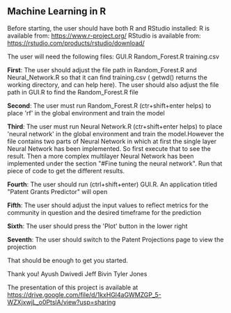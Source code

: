 ## Machine Learning in R

Before starting, the user should have both R and RStudio installed:
R is available from: https://www.r-project.org/
RStudio is available from: https://rstudio.com/products/rstudio/download/

The user will need the following files:
GUI.R
Random_Forest.R
training.csv

**First**: The user should adjust the file path in Random_Forest.R and Neural_Network.R so that it can find training.csv ( getwd() returns the working directory, and can help here). The user should also adjust the file path in GUI.R to find the Random_Forest.R file

**Second**: The user must run Random_Forest.R (ctr+shift+enter helps) to place 'rf' in the global environment and train the model

**Third**: The user must run Neural Network.R (ctr+shift+enter helps) to place 'neural network' in the global environment and train the model.However the file contains two parts of Neural Network in which at first the single layer Neural Network has been implemented. So first execute that to see the result. Then a more complex multilayer Neural Network has been implemented under the section "#Fine tuning the neural network". Run that piece of code to get the different results.

**Fourth**: The user should run (ctrl+shift+enter) GUI.R. An application titled "Patent Grants Predictor" will open

**Fifth**: The user should adjust the input values to reflect metrics for the community in question and the desired timeframe for the prediction

**Sixth**: The user should press the 'Plot' button in the lower right

**Seventh**: The user should switch to the Patent Projections page to view the projection

That should be enough to get you started.

Thank you!
Ayush Dwivedi
Jeff Bivin
Tyler Jones

The presentation of this project is available at https://drive.google.com/file/d/1kxHGl4aGWMZGP_5-WZXjxwjL_o0PtslA/view?usp=sharing
